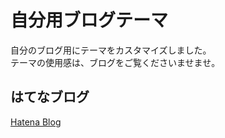 # 自分用ブログテーマ
自分のブログ用にテーマをカスタマイズしました。  
テーマの使用感は、ブログをご覧くださいませませ。

## はてなブログ
[Hatena Blog](https://www.ktgw.jp)
